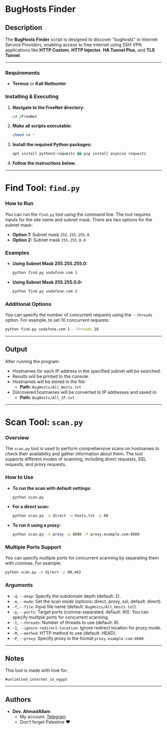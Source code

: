 # BugHosts Finder

## Description

The **BugHosts Finder** script is designed to discover "bughosts" in Internet Service Providers, enabling access to free internet using SSH VPN applications like **HTTP Custom**, **HTTP Injector**, **HA Tunnel Plus**, and **TLS Tunnel**.

---

### Requirements

- **Termux** or **Kali Nethunter**

### Installing & Executing

1. **Navigate to the FreeNet directory:**
   ```bash
   cd /FreeNet
   ```

2. **Make all scripts executable:**
   ```bash
   chmod +x *
   ```

3. **Install the required Python packages:**
   ```bash
   apt install python3-requests && pip install asyncio requests
   ```

4. **Follow the instructions below.**

---

# **Find Tool: `find.py`**

### How to Run

You can run the `find.py` tool using the command line. The tool requires inputs for the site name and subnet mask. There are two options for the subnet mask:

- **Option 1:** Subnet mask `255.255.255.0`
- **Option 2:** Subnet mask `255.255.0.0`

### Examples

- **Using Subnet Mask 255.255.255.0:**
   ```bash
   python find.py vodafone.com 1
   ```

- **Using Subnet Mask 255.255.0.0:**
   ```bash
   python find.py vodafone.com 2
   ```

### Additional Options

You can specify the number of concurrent requests using the `--threads` option. For example, to set 10 concurrent requests:
```bash
python find.py vodafone.com 1 --threads 10
```

---

## Output

After running the program:

- Hostnames for each IP address in the specified subnet will be searched.
- Results will be printed to the console.
- Hostnames will be stored in the file:
  - **Path:** `BugHosts/All_Hosts.txt`
- Discovered hostnames will be converted to IP addresses and saved in:
  - **Path:** `BugHosts/All_IP.txt`

---

# **Scan Tool: `scan.py`**

### Overview

The `scan.py` tool is used to perform comprehensive scans on hostnames to check their availability and gather information about them. The tool supports different modes of scanning, including direct requests, SSL requests, and proxy requests.

### How to Use

- **To run the scan with default settings:**
   ```bash
   python scan.py
   ```

- **For a direct scan:**
   ```bash
   python scan.py -m direct -o hosts.txt -p 80
   ```

- **To run it using a proxy:**
   ```bash
   python scan.py -m proxy -p 8080 -P proxy.example.com:8080
   ```

### Multiple Ports Support

You can specify multiple ports for concurrent scanning by separating them with commas. For example:
```bash
python scan.py -m direct -p 80,443
```

### Arguments

- `-d`, `--deep`: Specify the subdomain depth (default: 2).
- `-m`, `--mode`: Set the scan mode (options: direct, proxy, ssl; default: direct).
- `-f`, `--file`: Input file name (default: `BugHosts/All_Hosts.txt`).
- `-p`, `--ports`: Target ports (comma-separated; default: 80). You can specify multiple ports for concurrent scanning.
- `-t`, `--threads`: Number of threads to use (default: 8).
- `-I`, `--ignore-redirect-location`: Ignore redirect location for proxy mode.
- `-M`, `--method`: HTTP method to use (default: HEAD).
- `-P`, `--proxy`: Specify proxy in the format `proxy.example.com:8080`.

---

## Notes

This tool is made with love for:

```
#unlimited_internet_in_egypt
```

---

## Authors

* **Dev. AhmadAllam**
  * My account: [Telegram](https://t.me/echo_Allam)
  * Don't forget Palestine ❤️
